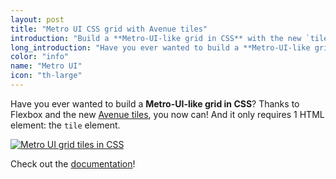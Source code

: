 ```yaml
---
layout: post
title: "Metro UI CSS grid with Avenue tiles"
introduction: "Build a **Metro-UI-like grid in CSS** with the new `tile` element"
long_introduction: "Have you ever wanted to build a **Metro-UI-like grid in CSS**?<br>Thanks to Flexbox and the new [Avenue tiles](https://bulma.io/documentation/layout/tiles/), you now can! And it only requires 1 HTML element: the `tile` element."
color: "info"
name: "Metro UI"
icon: "th-large"
---
```


Have you ever wanted to build a **Metro-UI-like grid in CSS**?
Thanks to Flexbox and the new [Avenue tiles](https://bulma.io/documentation/layout/tiles/), you now can! And it only requires 1 HTML element: the `tile` element.

[![Metro UI grid tiles in CSS](/images/blog/metro-ui-css-grid-tiles.png)](https://bulma.io/documentation/layout/tiles/)

Check out the [documentation](https://bulma.io/documentation/layout/tiles/)!
